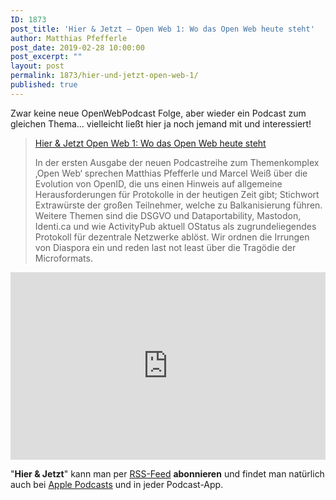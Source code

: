 ```yaml
---
ID: 1873
post_title: 'Hier & Jetzt – Open Web 1: Wo das Open Web heute steht'
author: Matthias Pfefferle
post_date: 2019-02-28 10:00:00
post_excerpt: ""
layout: post
permalink: 1873/hier-und-jetzt-open-web-1/
published: true
---
```


Zwar keine neue OpenWebPodcast Folge, aber wieder ein Podcast zum gleichen Thema... vielleicht ließt hier ja noch jemand mit und interessiert!

> [Hier & Jetzt Open Web 1: Wo das Open Web heute steht](http://neunetz.fm/hier-jetzt-open-web-1-wo-das-open-web-heute-steht/)
> 
> In der ersten Ausgabe der neuen Podcastreihe zum Themenkomplex ‚Open Web‘ sprechen Matthias Pfefferle und Marcel Weiß über die Evolution von OpenID, die uns einen Hinweis auf allgemeine Herausforderungen für Protokolle in der heutigen Zeit gibt; Stichwort Extrawürste der großen Teilnehmer, welche zu Balkanisierung führen. Weitere Themen sind die DSGVO und Dataportability, Mastodon, Identi.ca und wie ActivityPub aktuell OStatus als zugrundeliegendes Protokoll für dezentrale Netzwerke ablöst. Wir ordnen die Irrungen von Diaspora ein und reden last not least über die Tragödie der Microformats.

<iframe width="100%" height="300" scrolling="no" frameborder="no" allow="autoplay" src="https://w.soundcloud.com/player/?url=https%3A//api.soundcloud.com/tracks/580912737&color=%23ff5500&auto_play=false&hide_related=false&show_comments=true&show_user=true&show_reposts=false&show_teaser=true&visual=true"></iframe>

"**Hier & Jetzt**" kann man per [RSS-Feed](http://feed.neunetz.fm/huj) **abonnieren** und findet man natürlich auch bei [Apple Podcasts](https://itunes.apple.com/de/podcast/hier-jetzt/id937734214) und in jeder Podcast-App.